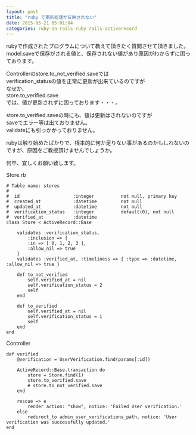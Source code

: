 ```yaml
---
layout: post
title: "ruby で更新処理が反映されない"
date: 2015-05-21 05:01:04
categories: ruby-on-rails ruby rails-activerecord
---
```

<p>rubyで作成されたプログラムについて教えて頂きたく質問させて頂きました。<br>
model.saveで保存がされる値と、保存されない値があり原因がわからずに困っております。</p>

<p>Controllerのstore.to_not_verified.saveでは<br>
verification_statusの値を正常に更新が出来ているのですが<br>
なぜか、<br>
store.to_verified.save<br>
では、値が更新されずに困っております・・・。</p>

<p>store.to_verified.saveの時にも、値は更新はされないのですが<br>
saveでエラー等は出ておりません。<br>
validateにも引っかかっておりません。</p>

<p>rubyは触り始めたばかりで、根本的に何か足りない事があるのかもしれないのですが、原因をご教授頂けませんでしょうか。</p>

<p>何卒、宜しくお願い致します。</p>

<p>Store.rb</p>

<pre><code># Table name: stores
#
#  id                    :integer          not null, primary key
#  created_at            :datetime         not null
#  updated_at            :datetime         not null
#  verification_status   :integer          default(0), not null
#  verified_at           :datetime
class Store &lt; ActiveRecord::Base

    validates :verification_status,
        :inclusion =&gt; {
        :in =&gt; [ 0, 1, 2, 3 ],
        :allow_nil =&gt; true
    }
    validates :verified_at, :timeliness =&gt; { :type =&gt; :datetime, :allow_nil =&gt; true }

    def to_not_verified
        self.verified_at = nil
        self.verification_status = 2
        self
    end

    def to_verified
        self.verified_at = nil
        self.verification_status = 1
        self
    end
end
</code></pre>

<p>Controller</p>

<pre><code>def verified
    @verification = UserVerification.find(params[:id])

    ActiveRecord::Base.transaction do
        store = Store.find(1)
        store.to_verified.save
        # store.to_not_verified.save
    end

    rescue =&gt; e
        render action: "show", notice: 'Failed User verification.'
    else
        redirect_to admin_user_verifications_path, notice: 'User verification was successfully updated.'
end
</code></pre>
